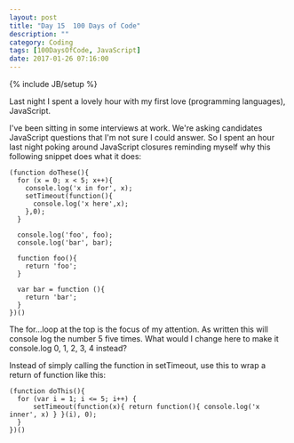 ```yaml
---
layout: post
title: "Day 15  100 Days of Code"
description: ""
category: Coding
tags: [100DaysOfCode, JavaScript]
date: 2017-01-26 07:16:00
---
```

{% include JB/setup %}

Last night I spent a lovely hour with my first love (programming languages), JavaScript.  

I've been sitting in some interviews at work.  We're asking candidates JavaScript questions that I'm not sure I could answer.  So I spent an hour last night poking around JavaScript closures reminding myself why this following snippet does what it does:

```
(function doThese(){
  for (x = 0; x < 5; x++){
    console.log('x in for', x);
    setTimeout(function(){
      console.log('x here',x);
    },0);
  }

  console.log('foo', foo);
  console.log('bar', bar);
  
  function foo(){
    return 'foo';
  }
  
  var bar = function (){
    return 'bar';
  }
})()
```

The for...loop at the top is the focus of my attention.  As written this will console log the number 5 five times.  What would I change here to make it console.log 0, 1, 2, 3, 4 instead?

Instead of simply calling the function in setTimeout, use this to wrap a return of function like this:

```
(function doThis(){
  for (var i = 1; i <= 5; i++) {
      setTimeout(function(x){ return function(){ console.log('x inner', x) } }(i), 0);
  }
})()
```

